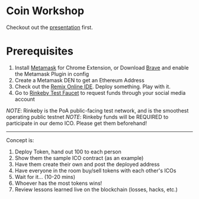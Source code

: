 # Coin Workshop

Checkout out the [presentation](https://dappdevs.github.io/presentations/#p1) first.

# Prerequisites
1. Install [Metamask](https://metamask.io/) for Chrome Extension, or Download [Brave](https://brave.com/) and enable the Metamask Plugin in config
2. Create a Metamask DEN to get an Ethereum Address
3. Check out the [Remix Online IDE](http://remix.ethereum.org/). Deploy something. Play with it.
4. Go to [Rinkeby Test Faucet](https://faucet.rinkeby.io/) to request funds through your social media account

*NOTE*: Rinkeby is the PoA public-facing test network, and is the smoothest operating public testnet
*NOTE*: Rinkeby funds will be REQUIRED to participate in our demo ICO. Please get them beforehand!

---

Concept is:
1. Deploy Token, hand out 100 to each person
2. Show them the sample ICO contract (as an example)
3. Have them create their own and post the deployed address
4. Have everyone in the room buy/sell tokens with each other's ICOs
5. Wait for it... (10-20 mins)
6. Whoever has the most tokens wins!
7. Review lessons learned live on the blockchain (losses, hacks, etc.)

